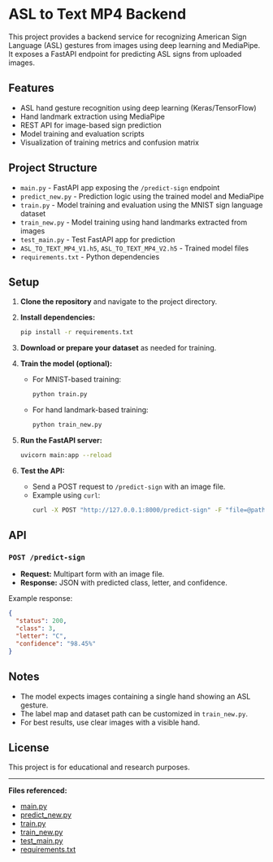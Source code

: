 # ASL to Text MP4 Backend

This project provides a backend service for recognizing American Sign Language (ASL) gestures from images using deep learning and MediaPipe. It exposes a FastAPI endpoint for predicting ASL signs from uploaded images.

## Features

- ASL hand gesture recognition using deep learning (Keras/TensorFlow)
- Hand landmark extraction using MediaPipe
- REST API for image-based sign prediction
- Model training and evaluation scripts
- Visualization of training metrics and confusion matrix

## Project Structure

- `main.py` - FastAPI app exposing the `/predict-sign` endpoint
- `predict_new.py` - Prediction logic using the trained model and MediaPipe
- `train.py` - Model training and evaluation using the MNIST sign language dataset
- `train_new.py` - Model training using hand landmarks extracted from images
- `test_main.py` - Test FastAPI app for prediction
- `ASL_TO_TEXT_MP4_V1.h5`, `ASL_TO_TEXT_MP4_V2.h5` - Trained model files
- `requirements.txt` - Python dependencies

## Setup

1. **Clone the repository** and navigate to the project directory.

2. **Install dependencies:**
   ```sh
   pip install -r requirements.txt
   ```

3. **Download or prepare your dataset** as needed for training.

4. **Train the model (optional):**
   - For MNIST-based training:
     ```sh
     python train.py
     ```
   - For hand landmark-based training:
     ```sh
     python train_new.py
     ```

5. **Run the FastAPI server:**
   ```sh
   uvicorn main:app --reload
   ```

6. **Test the API:**
   - Send a POST request to `/predict-sign` with an image file.
   - Example using `curl`:
     ```sh
     curl -X POST "http://127.0.0.1:8000/predict-sign" -F "file=@path_to_image.jpg"
     ```

## API

### `POST /predict-sign`

- **Request:** Multipart form with an image file.
- **Response:** JSON with predicted class, letter, and confidence.

Example response:
```json
{
  "status": 200,
  "class": 3,
  "letter": "C",
  "confidence": "98.45%"
}
```

## Notes

- The model expects images containing a single hand showing an ASL gesture.
- The label map and dataset path can be customized in `train_new.py`.
- For best results, use clear images with a visible hand.

## License

This project is for educational and research purposes.

---

**Files referenced:**
- [main.py](main.py)
- [predict_new.py](predict_new.py)
- [train.py](train.py)
- [train_new.py](train_new.py)
- [test_main.py](test_main.py)
- [requirements.txt](requirements.txt)
